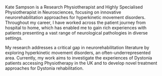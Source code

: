 Kate Sampson is a Research Physiotherapist and Highly Specialised Physiotherapist in Neurosciences, focusing on innovative neurorehabilitation approaches for hyperkinetic movement disorders. Throughout my career, I have worked across the patient journey from hospital to home, which has enabled me to gain rich experiences with patients presenting a vast range of neurological pathologies in diverse settings.

My research addresses a critical gap in neurorehabilitation literature by exploring hyperkinetic movement disorders, an often-underrepresented area. Currently, my work aims to investigate the experiences of Dystonia patients accessing Physiotherapy in the UK and to develop novel treatment approaches for Dystonia rehabilitation.